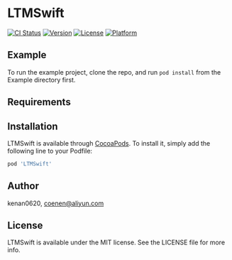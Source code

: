 # LTMSwift

[![CI Status](https://img.shields.io/travis/kenan0620/LTMSwift.svg?style=flat)](https://travis-ci.org/kenan0620/LTMSwift)
[![Version](https://img.shields.io/cocoapods/v/LTMSwift.svg?style=flat)](https://cocoapods.org/pods/LTMSwift)
[![License](https://img.shields.io/cocoapods/l/LTMSwift.svg?style=flat)](https://cocoapods.org/pods/LTMSwift)
[![Platform](https://img.shields.io/cocoapods/p/LTMSwift.svg?style=flat)](https://cocoapods.org/pods/LTMSwift)

## Example

To run the example project, clone the repo, and run `pod install` from the Example directory first.

## Requirements

## Installation

LTMSwift is available through [CocoaPods](https://cocoapods.org). To install
it, simply add the following line to your Podfile:

```ruby
pod 'LTMSwift'
```

## Author

kenan0620, coenen@aliyun.com

## License

LTMSwift is available under the MIT license. See the LICENSE file for more info.
